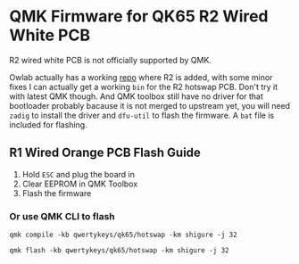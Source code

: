 # QMK Firmware for QK65 R2 Wired White PCB

R2 wired white PCB is not officially supported by QMK.

Owlab actually has a working [repo](https://github.com/owlab-git/qmk_firmware/) where R2 is added, with some minor fixes I can actually get a working `bin` for the R2 hotswap PCB. Don't try it with latest QMK though.
And QMK toolbox still have no driver for that bootloader probably bacause it is not merged to upstream yet, you will need `zadig` to install the driver and `dfu-util` to flash the firmware. 
A `bat` file is included for flashing.


## R1 Wired Orange PCB Flash Guide

1. Hold `ESC` and plug the board in
2. Clear EEPROM in QMK Toolbox
3. Flash the firmware

### Or use QMK CLI to flash
`qmk compile -kb qwertykeys/qk65/hotswap -km shigure -j 32`

`qmk flash -kb qwertykeys/qk65/hotswap -km shigure -j 32`
